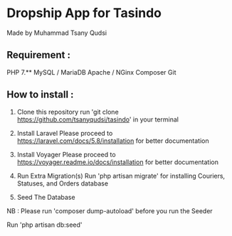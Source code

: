 # Dropship App for Tasindo
Made by Muhammad Tsany Qudsi

## Requirement :

PHP 7.**
MySQL / MariaDB
Apache / NGinx
Composer
Git

## How to install :

1. Clone this repository
run 'git clone https://github.com/tsanyqudsi/tasindo' in your terminal

2. Install Laravel
Please proceed to https://laravel.com/docs/5.8/installation for better documentation

3. Install Voyager
Please proceed to https://voyager.readme.io/docs/installation for better documentation

4. Run Extra Migration(s)
Run 'php artisan migrate' for installing Couriers, Statuses, and Orders database

5. Seed The Database

NB : Please run 'composer dump-autoload' before you run the Seeder

Run 'php artisan db:seed'

